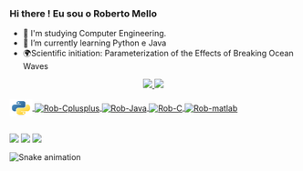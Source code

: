 ### Hi there ! Eu sou o Roberto Mello

- 🔭 I'm studying Computer Engineering.
- 🌱 I’m currently learning  Python e Java
- 🌍Scientific initiation: Parameterization of the Effects of Breaking Ocean Waves

<div align="center">
  <a href="https://github.com/robertomello10">
  <img height="180em" src="https://github-readme-stats.vercel.app/api?username=robertomello10&show_icons=true&theme=dracula&include_all_commits=true&count_private=true"/>
  <img height="180em" src="https://github-readme-stats.vercel.app/api/top-langs/?username=robertomello10&layout=compact&langs_count=7&theme=dracula"/>
</div>
  
<div style="display: inline_block"><br>
  <img align="center" alt="Rob-Python" height="30" width="40" src="https://raw.githubusercontent.com/devicons/devicon/master/icons/python/python-original.svg">
  <img align="center" alt="Rob-Cplusplus" height="30" width="40" src="https://cdn.jsdelivr.net/gh/devicons/devicon/icons/cplusplus/cplusplus-original.svg">
  <img align="center" alt="Rob-Java" height="30" width="40" src="https://cdn.jsdelivr.net/gh/devicons/devicon/icons/java/java-original-wordmark.svg">
  <img align="center" alt="Rob-C" height="30" width="40" src="https://cdn.jsdelivr.net/gh/devicons/devicon/icons/c/c-original.svg">
   <img align="center" alt="Rob-matlab" height="30" width="40" src="https://cdn.jsdelivr.net/gh/devicons/devicon/icons/matlab/matlab-original.svg">
  
</div>

 ##
 
<div> 
  <a href="https://www.instagram.com/robertomeello" target="_blank"><img src="https://img.shields.io/badge/-Instagram-%23E4405F?style=for-the-badge&logo=instagram&logoColor=white" target="_blank"></a>
  <a href = "mailto:robertomello131@gmail.com"><img src="https://img.shields.io/badge/-Gmail-%23333?style=for-the-badge&logo=gmail&logoColor=white" target="_blank"></a>
  <a href="https://www.linkedin.com/in/roberto-mello-7aba1b224/" target="_blank"><img src="https://img.shields.io/badge/-LinkedIn-%230077B5?style=for-the-badge&logo=linkedin&logoColor=white" target="_blank"></a> 
  
  ![Snake animation](https://github.com/robertomello10/robertomello10/blob/output/github-contribution-grid-snake.svg)
 
</div>

 
  
  
  

